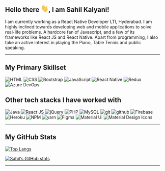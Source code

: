 ## Hello there <img src="https://raw.githubusercontent.com/sahil-75/random-assets/master/wave.gif" width="25px">, I am Sahil Kalyani!

I am currently working as a React Native Developer LTI, Hyderabad. I am highly inclined towards developing web and mobile applications to solve real-life problems. A hardcore fan of Javascript, and a few of its frameworks like React JS and React Native. Apart from programming, I also take an active interest in playing the Piano, Table Tennis and public speaking.

---

## My Primary Skillset

<p>
<img alt="HTML" src="https://img.shields.io/badge/-HTML-E34F26?style=flat&logo=Html5&logoColor=white" />
<img alt="CSS" src="https://img.shields.io/badge/-CSS-1572B6?style=flat&logo=css3&logoColor=white" />
<img alt="Bootstrap" src="https://img.shields.io/badge/-Bootstrap-563D7C?style=flat&logo=bootstrap&logoColor=white" />
<img alt="JavaScript" src="https://img.shields.io/badge/-JavaScript-505050?style=flat&logo=JavaScript&logoColor=F7DF1E" />
<img alt="React Native" src="https://img.shields.io/badge/-React Native-0052CC?style=flat&logo=react&logoColor=white" />
<img alt="Redux" src="https://img.shields.io/badge/-Redux-764ABC?style=flat&logo=redux&logoColor=white" />
<img alt="Azure DevOps" src="https://img.shields.io/badge/-Azure DevOps-3776AB?style=flat&logo=azuredevops&logoColor=white" />
</p>

## Other tech stacks I have worked with

<p>
<img alt="Java" src="https://img.shields.io/badge/-Java-0052CC?style=flat&logo=Java&logoColor=white" />
<img alt="React JS" src="https://img.shields.io/badge/-React JS-61DAFB?style=flat&logo=react&logoColor=black" />
<img alt="jQuery" src="https://img.shields.io/badge/-jQuery-0769AD?style=flat&logo=jQuery&logoColor=white" />
<img alt="PHP" src="https://img.shields.io/badge/-PHP-CB3837?style=flat&logo=php&logoColor=white" />
<img alt="MySQL" src="https://img.shields.io/badge/-MySQL-3776AB?style=flat&logo=mysql&logoColor=white" />
<img alt="git" src="https://img.shields.io/badge/-Git-F05032?style=flat&logo=git&logoColor=white" />
<img alt="github" src="https://img.shields.io/badge/-GitHub-505050?style=flat&logo=github&logoColor=white" />
<img alt="Firebase" src="https://img.shields.io/badge/-Firebase-FFCA28?style=flat&logo=firebase&logoColor=white" />
<img alt="Heroku" src="https://img.shields.io/badge/-Heroku-430098?style=flat&logo=heroku&logoColor=white" />
<img alt="NPM" src="https://img.shields.io/badge/-NPM-CB3837?style=flat&logo=npm&logoColor=white" />
<img alt="yarn" src="https://img.shields.io/badge/-Yarn-47A248?style=flat&logo=yarn&logoColor=white" />
<img alt="Figma" src="https://img.shields.io/badge/-Figma-F24E1E?style=flat&logo=figma&logoColor=white" />
<img alt="Material UI" src="https://img.shields.io/badge/-Material UI-0081CB?style=flat&logo=material-ui&logoColor=white" />
<img alt="Material Design Icons" src="https://img.shields.io/badge/-Material Design Icons-2196F3?style=flat&logo=material-design-icons&logoColor=white" />
</p>

---

## My GitHub Stats

[![Top Langs](https://github-readme-stats.vercel.app/api/top-langs/?username=sahil-75&theme=react )](https://github.com/anuraghazra/github-readme-stats)

[![Sahil's GitHub stats](https://github-readme-stats.vercel.app/api?username=sahil-75&theme=react )](https://github.com/anuraghazra/github-readme-stats)

---
